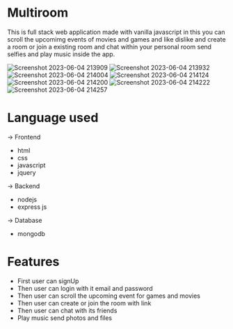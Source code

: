 # Multiroom
This is full stack web application made with vanilla javascript in this you can scroll the upcomimg events of movies and games and like dislike and create a room or join a existing room and chat within your personal room send selfies and play music inside the app.

![Screenshot 2023-06-04 213909](https://github.com/Techanmolporwal/multiroom/assets/89104678/da3df1d7-6d10-404f-bb32-5e8473649e77)
![Screenshot 2023-06-04 213932](https://github.com/Techanmolporwal/multiroom/assets/89104678/ac1cc549-dd08-477b-9145-b224d3613295)
![Screenshot 2023-06-04 214004](https://github.com/Techanmolporwal/multiroom/assets/89104678/ade83fed-cacc-4582-aa15-feb0c24ec56d)
![Screenshot 2023-06-04 214124](https://github.com/Techanmolporwal/multiroom/assets/89104678/b26cafc8-c485-4220-8e76-0c516ac638ce)
![Screenshot 2023-06-04 214200](https://github.com/Techanmolporwal/multiroom/assets/89104678/f459ec3e-0777-4c9f-825f-3282e7aa0703)
![Screenshot 2023-06-04 214222](https://github.com/Techanmolporwal/multiroom/assets/89104678/a3213faf-8717-4e7c-becc-c5b0a5205cde)
![Screenshot 2023-06-04 214257](https://github.com/Techanmolporwal/multiroom/assets/89104678/9dc44cd9-7582-4c84-a9e3-dc76bc61fb34)

# Language used
-> Frontend 
* html
* css
* javascript
* jquery 

-> Backend
* nodejs
* express js

-> Database
* mongodb

# Features
* First user can signUp
* Then user can login with it email and password
* Then user can scroll the upcoming event for games and movies
* Then user can create or join the room with link 
* Then user can chat with its friends 
* Play music send photos and files
